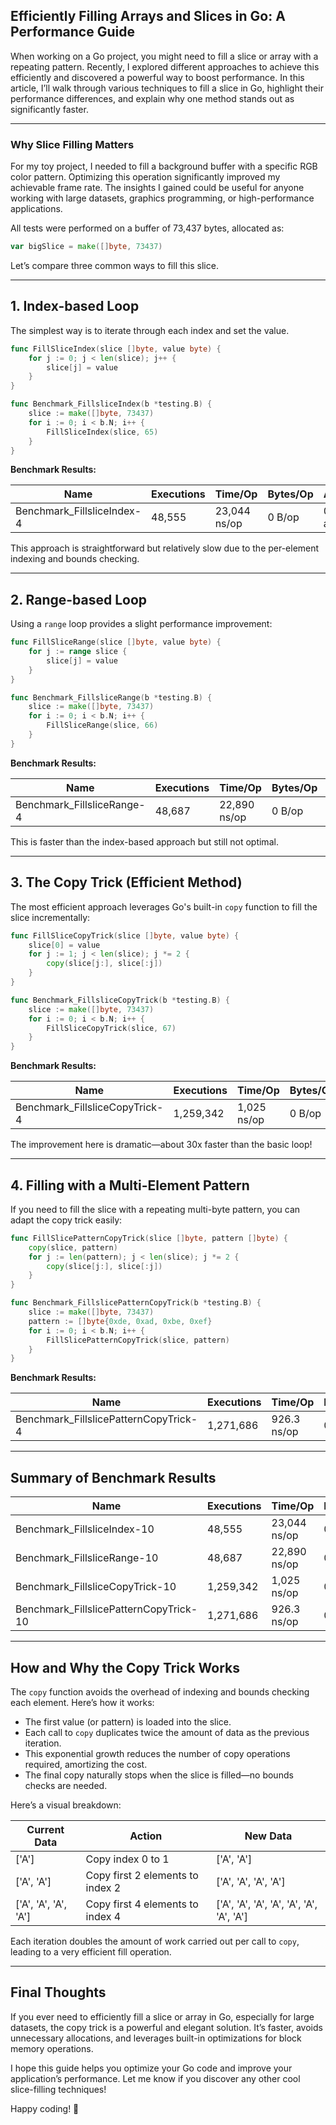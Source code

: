 ## Efficiently Filling Arrays and Slices in Go: A Performance Guide

When working on a Go project, you might need to fill a slice or array with a repeating pattern. Recently, I explored different approaches to achieve this efficiently and discovered a powerful way to boost performance. In this article, I’ll walk through various techniques to fill a slice in Go, highlight their performance differences, and explain why one method stands out as significantly faster.

---

### Why Slice Filling Matters

For my toy project, I needed to fill a background buffer with a specific RGB color pattern. Optimizing this operation significantly improved my achievable frame rate. The insights I gained could be useful for anyone working with large datasets, graphics programming, or high-performance applications.

All tests were performed on a buffer of 73,437 bytes, allocated as:

```go
var bigSlice = make([]byte, 73437)
```

Let’s compare three common ways to fill this slice.

---

## 1. Index-based Loop

The simplest way is to iterate through each index and set the value.

```go
func FillSliceIndex(slice []byte, value byte) {
    for j := 0; j < len(slice); j++ {
        slice[j] = value
    }
}

func Benchmark_FillsliceIndex(b *testing.B) {
    slice := make([]byte, 73437)
    for i := 0; i < b.N; i++ {
        FillSliceIndex(slice, 65)
    }
}
```

**Benchmark Results:**

| Name | Executions | Time/Op | Bytes/Op | Allocs/Op |
|------|------------|---------|----------|-----------|
| Benchmark_FillsliceIndex-4 | 48,555 | 23,044 ns/op | 0 B/op | 0 allocs/op |

This approach is straightforward but relatively slow due to the per-element indexing and bounds checking.

---

## 2. Range-based Loop

Using a `range` loop provides a slight performance improvement:

```go
func FillSliceRange(slice []byte, value byte) {
    for j := range slice {
        slice[j] = value
    }
}

func Benchmark_FillsliceRange(b *testing.B) {
    slice := make([]byte, 73437)
    for i := 0; i < b.N; i++ {
        FillSliceRange(slice, 66)
    }
}
```

**Benchmark Results:**

| Name | Executions | Time/Op | Bytes/Op | Allocs/Op |
|------|------------|---------|----------|-----------|
| Benchmark_FillsliceRange-4 | 48,687 | 22,890 ns/op | 0 B/op | 0 allocs/op |

This is faster than the index-based approach but still not optimal.

---

## 3. The Copy Trick (Efficient Method)

The most efficient approach leverages Go's built-in `copy` function to fill the slice incrementally:

```go
func FillSliceCopyTrick(slice []byte, value byte) {
    slice[0] = value
    for j := 1; j < len(slice); j *= 2 {
        copy(slice[j:], slice[:j])
    }
}

func Benchmark_FillsliceCopyTrick(b *testing.B) {
    slice := make([]byte, 73437)
    for i := 0; i < b.N; i++ {
        FillSliceCopyTrick(slice, 67)
    }
}
```

**Benchmark Results:**

| Name | Executions | Time/Op | Bytes/Op | Allocs/Op |
|------|------------|---------|----------|-----------|
| Benchmark_FillsliceCopyTrick-4 | 1,259,342 | 1,025 ns/op | 0 B/op | 0 allocs/op |

The improvement here is dramatic—about 30x faster than the basic loop!

---

## 4. Filling with a Multi-Element Pattern

If you need to fill the slice with a repeating multi-byte pattern, you can adapt the copy trick easily:

```go
func FillSlicePatternCopyTrick(slice []byte, pattern []byte) {
    copy(slice, pattern)
    for j := len(pattern); j < len(slice); j *= 2 {
        copy(slice[j:], slice[:j])
    }
}

func Benchmark_FillslicePatternCopyTrick(b *testing.B) {
    slice := make([]byte, 73437)
    pattern := []byte{0xde, 0xad, 0xbe, 0xef}
    for i := 0; i < b.N; i++ {
        FillSlicePatternCopyTrick(slice, pattern)
    }
}
```

**Benchmark Results:**

| Name | Executions | Time/Op | Bytes/Op | Allocs/Op |
|------|------------|---------|----------|-----------|
| Benchmark_FillslicePatternCopyTrick-4 | 1,271,686 | 926.3 ns/op | 0 B/op | 0 allocs/op |

---

## Summary of Benchmark Results

| Name | Executions | Time/Op | Bytes/Op | Allocs/Op |
|------|------------|---------|----------|-----------|
| Benchmark_FillsliceIndex-10 | 48,555 | 23,044 ns/op | 0 B/op | 0 allocs/op |
| Benchmark_FillsliceRange-10 | 48,687 | 22,890 ns/op | 0 B/op | 0 allocs/op |
| Benchmark_FillsliceCopyTrick-10 | 1,259,342 | 1,025 ns/op | 0 B/op | 0 allocs/op |
| Benchmark_FillslicePatternCopyTrick-10 | 1,271,686 | 926.3 ns/op | 0 B/op | 0 allocs/op |

---

## How and Why the Copy Trick Works

The `copy` function avoids the overhead of indexing and bounds checking each element. Here’s how it works:

- The first value (or pattern) is loaded into the slice.
- Each call to `copy` duplicates twice the amount of data as the previous iteration.
- This exponential growth reduces the number of copy operations required, amortizing the cost.
- The final copy naturally stops when the slice is filled—no bounds checks are needed.

Here’s a visual breakdown:

| Current Data | Action | New Data |
|--------------|--------|----------|
| ['A'] | Copy index 0 to 1 | ['A', 'A'] |
| ['A', 'A'] | Copy first 2 elements to index 2 | ['A', 'A', 'A', 'A'] |
| ['A', 'A', 'A', 'A'] | Copy first 4 elements to index 4 | ['A', 'A', 'A', 'A', 'A', 'A', 'A', 'A'] |

Each iteration doubles the amount of work carried out per call to `copy`, leading to a very efficient fill operation.

---

## Final Thoughts

If you ever need to efficiently fill a slice or array in Go, especially for large datasets, the copy trick is a powerful and elegant solution. It’s faster, avoids unnecessary allocations, and leverages built-in optimizations for block memory operations.

I hope this guide helps you optimize your Go code and improve your application’s performance. Let me know if you discover any other cool slice-filling techniques!

Happy coding! 🚀


